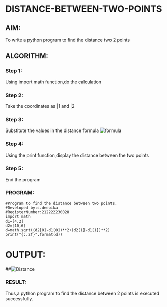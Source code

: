 # DISTANCE-BETWEEN-TWO-POINTS

## AIM:
To write a python program to find the distance two 2 points
## ALGORITHM:
### Step 1: 
Using import math function,do the calculation
### Step 2: 
Take the coordinates as |1 and |2
### Step 3: 
Substitute the values in the distance formula 
![formula](/formula.jpg)
### Step 4:
Using the print function,display the distance between the two points
### Step 5:
End the program
### PROGRAM:
```
#Program to find the distance between two points.
#Developed by:s.deepika 
#RegisterNumber:212222230028
import math
d1=[4,2]
d2=[10,6]
d=math.sqrt((d2[0]-d1[0])**2+(d2[1]-d1[1])**2)
print("{:.2f}".format(d))
```
  
# OUTPUT:
##![Distance](https://user-images.githubusercontent.com/119393935/226512220-53e401eb-b48f-4ae7-9d1f-6bba13de9acf.png)





### RESULT:
Thus,a python program to find the distance between 2 points is executed successfully.
